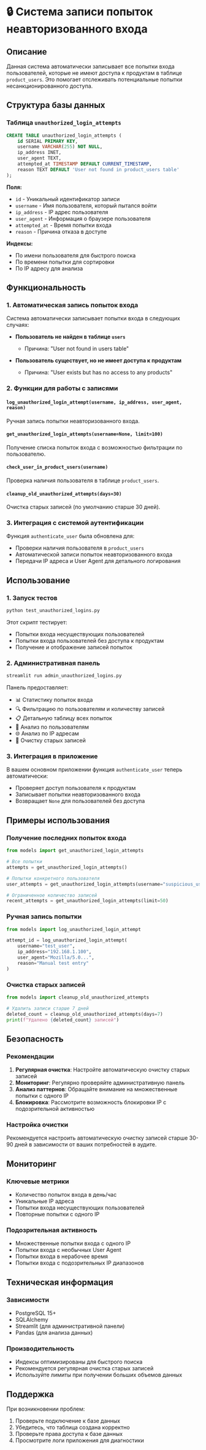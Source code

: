 # 🔒 Система записи попыток неавторизованного входа

## Описание

Данная система автоматически записывает все попытки входа пользователей, которые не имеют доступа к продуктам в таблице `product_users`. Это помогает отслеживать потенциальные попытки несанкционированного доступа.

## Структура базы данных

### Таблица `unauthorized_login_attempts`

```sql
CREATE TABLE unauthorized_login_attempts (
    id SERIAL PRIMARY KEY,
    username VARCHAR(255) NOT NULL,
    ip_address INET,
    user_agent TEXT,
    attempted_at TIMESTAMP DEFAULT CURRENT_TIMESTAMP,
    reason TEXT DEFAULT 'User not found in product_users table'
);
```

**Поля:**
- `id` - Уникальный идентификатор записи
- `username` - Имя пользователя, который пытался войти
- `ip_address` - IP адрес пользователя
- `user_agent` - Информация о браузере пользователя
- `attempted_at` - Время попытки входа
- `reason` - Причина отказа в доступе

**Индексы:**
- По имени пользователя для быстрого поиска
- По времени попытки для сортировки
- По IP адресу для анализа

## Функциональность

### 1. Автоматическая запись попыток входа

Система автоматически записывает попытки входа в следующих случаях:

- **Пользователь не найден в таблице `users`**
  - Причина: "User not found in users table"
  
- **Пользователь существует, но не имеет доступа к продуктам**
  - Причина: "User exists but has no access to any products"

### 2. Функции для работы с записями

#### `log_unauthorized_login_attempt(username, ip_address, user_agent, reason)`
Ручная запись попытки неавторизованного входа.

#### `get_unauthorized_login_attempts(username=None, limit=100)`
Получение списка попыток входа с возможностью фильтрации по пользователю.

#### `check_user_in_product_users(username)`
Проверка наличия пользователя в таблице `product_users`.

#### `cleanup_old_unauthorized_attempts(days=30)`
Очистка старых записей (по умолчанию старше 30 дней).

### 3. Интеграция с системой аутентификации

Функция `authenticate_user` была обновлена для:
- Проверки наличия пользователя в `product_users`
- Автоматической записи попыток неавторизованного входа
- Передачи IP адреса и User Agent для детального логирования

## Использование

### 1. Запуск тестов

```bash
python test_unauthorized_logins.py
```

Этот скрипт тестирует:
- Попытки входа несуществующих пользователей
- Попытки входа пользователей без доступа к продуктам
- Получение и отображение записей попыток

### 2. Административная панель

```bash
streamlit run admin_unauthorized_logins.py
```

Панель предоставляет:
- 📊 Статистику попыток входа
- 🔍 Фильтрацию по пользователям и количеству записей
- 📋 Детальную таблицу всех попыток
- 👥 Анализ по пользователям
- 🌐 Анализ по IP адресам
- 🧹 Очистку старых записей

### 3. Интеграция в приложение

В вашем основном приложении функция `authenticate_user` теперь автоматически:
- Проверяет доступ пользователя к продуктам
- Записывает попытки неавторизованного входа
- Возвращает `None` для пользователей без доступа

## Примеры использования

### Получение последних попыток входа

```python
from models import get_unauthorized_login_attempts

# Все попытки
attempts = get_unauthorized_login_attempts()

# Попытки конкретного пользователя
user_attempts = get_unauthorized_login_attempts(username="suspicious_user")

# Ограниченное количество записей
recent_attempts = get_unauthorized_login_attempts(limit=50)
```

### Ручная запись попытки

```python
from models import log_unauthorized_login_attempt

attempt_id = log_unauthorized_login_attempt(
    username="test_user",
    ip_address="192.168.1.100",
    user_agent="Mozilla/5.0...",
    reason="Manual test entry"
)
```

### Очистка старых записей

```python
from models import cleanup_old_unauthorized_attempts

# Удалить записи старше 7 дней
deleted_count = cleanup_old_unauthorized_attempts(days=7)
print(f"Удалено {deleted_count} записей")
```

## Безопасность

### Рекомендации

1. **Регулярная очистка**: Настройте автоматическую очистку старых записей
2. **Мониторинг**: Регулярно проверяйте административную панель
3. **Анализ паттернов**: Обращайте внимание на множественные попытки с одного IP
4. **Блокировка**: Рассмотрите возможность блокировки IP с подозрительной активностью

### Настройка очистки

Рекомендуется настроить автоматическую очистку записей старше 30-90 дней в зависимости от ваших потребностей в аудите.

## Мониторинг

### Ключевые метрики

- Количество попыток входа в день/час
- Уникальные IP адреса
- Попытки входа несуществующих пользователей
- Повторные попытки с одного IP

### Подозрительная активность

- Множественные попытки входа с одного IP
- Попытки входа с необычных User Agent
- Попытки входа в нерабочее время
- Попытки входа с подозрительных IP диапазонов

## Техническая информация

### Зависимости

- PostgreSQL 15+
- SQLAlchemy
- Streamlit (для административной панели)
- Pandas (для анализа данных)

### Производительность

- Индексы оптимизированы для быстрого поиска
- Рекомендуется регулярная очистка старых записей
- Используйте лимиты при получении больших объемов данных

## Поддержка

При возникновении проблем:
1. Проверьте подключение к базе данных
2. Убедитесь, что таблица создана корректно
3. Проверьте права доступа к базе данных
4. Просмотрите логи приложения для диагностики
